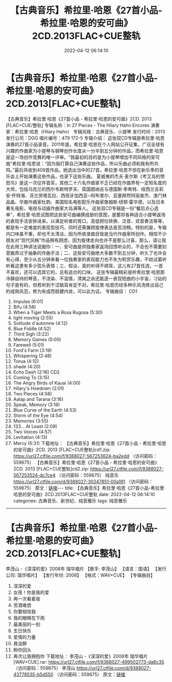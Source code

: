 ﻿---
title: 【古典音乐】希拉里·哈恩《27首小品-希拉里·哈恩的安可曲》2CD.2013FLAC+CUE整轨
date: 2022-04-12 06:14:10
categories: 古典音乐、新世纪、纯音雅乐
tags: 纯音雅乐
---
# 【古典音乐】希拉里·哈恩《27首小品-希拉里·哈恩的安可曲》2CD.2013[FLAC+CUE整轨]

【古典音乐】希拉里·哈恩《27首小品 - 希拉里·哈恩的安可曲》2CD. 2013 [FLAC+CUE/整轨]
专辑名称：In 27 Pieces - The Hilary Hahn Encores
演奏家：希拉里·哈恩（Hilary Hahn）
专辑风格：古典音乐、小提琴
发行时间：2013
发行公司：DGG
唱片编号：479 172-5
专辑介绍：
这张双CD专辑是希拉里·哈恩演奏的27首小品录音。2011年底，希拉里·哈恩在个人网站公开征集，广召全球有兴趣的作曲家为小提琴与钢琴创作长度从一分半到五分钟的作品，而希拉里·哈恩是这一场创作竞赛的唯一评审。“我最初的目的是为小提琴增加不同风格的安可曲”希拉里·哈恩说：“因为我打算自己演奏这些作品，所以乐曲必须和我有所共鸣。”最后共收到409首作品，她选出当中的27首。希拉里·哈恩不但在新乐季的音乐会上开始演奏这些作品，也录下这些乐曲。
夏威夷的杰夫·麦尔斯《考艾岛的愤怒鸟》是这一次征件首奖，其他二十六名作曲家不乏已经在作曲界有一定知名度的大师，包括乌克兰的西尔韦斯特罗夫、英国图纳吉与德国斯·李希特、纽西兰吉莉安·怀特海、芬兰劳塔瓦拉、西班牙加西亚─阿布里尔、亚塞拜然阿丽查杰、澳门林品晶、华裔作曲家杜韵、美国知名电影配乐作曲家詹姆斯·纽顿·霍华德，以及日本著名电影、电视与动画作曲家大岛满等人。
这张双CD专辑是一份“餐后点心选单”，希拉里·哈恩试图把这些安可曲编撰成册的意图，是要将各种适合小提琴返场的表现手法安排进来，以满足听者的胃口，高低把位转换、泛音、双音奏法等等，都是有一定难度的表现型技巧，同时还需兼顾旋律表达是否流畅。特别的是，专辑内口味虽不重，却也不太清淡，因为所收录曲目皆是当代作曲家所创作。相信不少朋友对“现代风格”作品稍有顾虑，因为旋律走向也许不是那么讨喜，那么，请让我在此用三种讲法说服你：一、安可曲是供独奏家返场回馈听众的，不会也不需要刻意搬弄过于抽象的作曲手法；二、这些安可曲绝大多数不到五分钟，听久了也许会有心得，至少从五分钟来看一位独奏家的表现能力也不失为聆赏乐趣，不妨试着听听看这里有多少弦乐表情；三、假设，真的听得不顺耳，这儿有27首任选，一首不喜欢，还可以选其它的，总有适合的口味。
这张专辑最精彩是听希拉里·哈恩那冷静自持的琴音，不渲染、不滥情，清爽之余还能逐一表现短曲的小宇宙，刁钻的句子是有的，但若听到干涩聒耳肯定不对。希拉里·哈恩历经多种乐风洗练出自己的成熟风范，修为有成而稳健内敛，可以此为证。
专辑曲目：
CD1
01. Impulse (6:01)
02. Bifu (4:58)
03. When a Tiger Meets a Rosa Rugosa (5:30)
04. light moving (2:55)
05. Solitude d'automne (4:12)
06. Blue Fiddle (4:52)
07. Third Sigh (3:22)
08. Memory Games (5:00)
09. Farewell (5:01)
10. Ford's Farm (3:19)
11. Whispering (2:48)
12. Torua (4:12)
13. shade (4:20)
14. Echo Dash (2:16)
CD2
01. Coming To (3:15)
02. The Angry Birds of Kauai (4:00)
03. Hilary's Hoedown (2:01)
04. Two Pieces (4:58)
05. Aalap and Tarana (3:16)
06. Speak, Memory (3:16)
07. Blue Curve of the Earth (4:53)
08. Storm of the Eye (4:54)
09. Memories (3:55)
10. 133… At Least (2:09)
11. Two Voices (4:57)
12. Levitation (4:13)
13. Mercy (5:31)
下载地址：
【古典音乐】希拉里·哈恩《27首小品 - 希拉里·哈恩的安可曲》2CD. 2013 [FLAC+CUE整轨]cd1.zip:
https://url27.ctfile.com/f/9388027-567253624-ba2edd
（访问密码：559675）
【古典音乐】希拉里·哈恩《27首小品 - 希拉里·哈恩的安可曲》2CD. 2013 [FLAC+CUE整轨]cd2.zip:
https://url27.ctfile.com/f/9388027-567253524-dc7ce4
（访问密码：559675）
纯音乐
https://url27.ctfile.com/d/9388027-30247851-00a191
（访问密码：559675）
原文：[链接](https://blog.sina.com.cn/s/blog_1647c7e7601030wm9.html)---
title: 【古典音乐】希拉里·哈恩《27首小品-希拉里·哈恩的安可曲》2CD.2013FLAC+CUE整轨
date: 2022-04-12 06:14:10
categories: 古典音乐、新世纪、纯音雅乐
tags: 纯音雅乐
---
# 【古典音乐】希拉里·哈恩《27首小品-希拉里·哈恩的安可曲》2CD.2013[FLAC+CUE整轨]

李茂山 -《深深的爱》2008年 瑞华唱片
【歌手: 李茂山】
【语言：国语】
【发行公司: 瑞华唱片】
【发行年份: 2008】
【格式：WAV+CUE】
【专辑曲目】
01. 深深的爱
02. 女孩！你是我的爱
03. 再一次看着我
04. 苦酒难尝
05. 你要相信我
06. 我的眼睛在下雨
07. 最美丽的一刻
08. 生日快乐
09. 爱情的力量
10. 我没醉
11. 盼你回头
12. 再次让我拥抱你
下载地址：
李茂山 -《深深的爱》2008年 瑞华唱片 [WAV+CUE].rar: https://url27.ctfile.com/f/9388027-499502773-da6c35
（访问密码：559675）
李茂山
https://url27.ctfile.com/d/9388027-43778535-b5d550
（访问密码：559675）
原文：[链接](https://blog.sina.com.cn/s/blog_1647c7e7601030wm9.html)